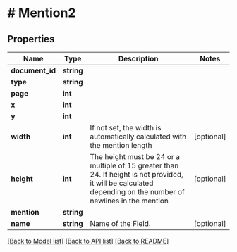 # # Mention2

## Properties

Name | Type | Description | Notes
------------ | ------------- | ------------- | -------------
**document_id** | **string** |  |
**type** | **string** |  |
**page** | **int** |  |
**x** | **int** |  |
**y** | **int** |  |
**width** | **int** | If not set, the width is automatically calculated with the mention length | [optional]
**height** | **int** | The height must be 24 or a multiple of 15 greater than 24. If height is not provided, it will be calculated depending on the number of newlines in the mention | [optional]
**mention** | **string** |  |
**name** | **string** | Name of the Field. | [optional]

[[Back to Model list]](../../README.md#models) [[Back to API list]](../../README.md#endpoints) [[Back to README]](../../README.md)
